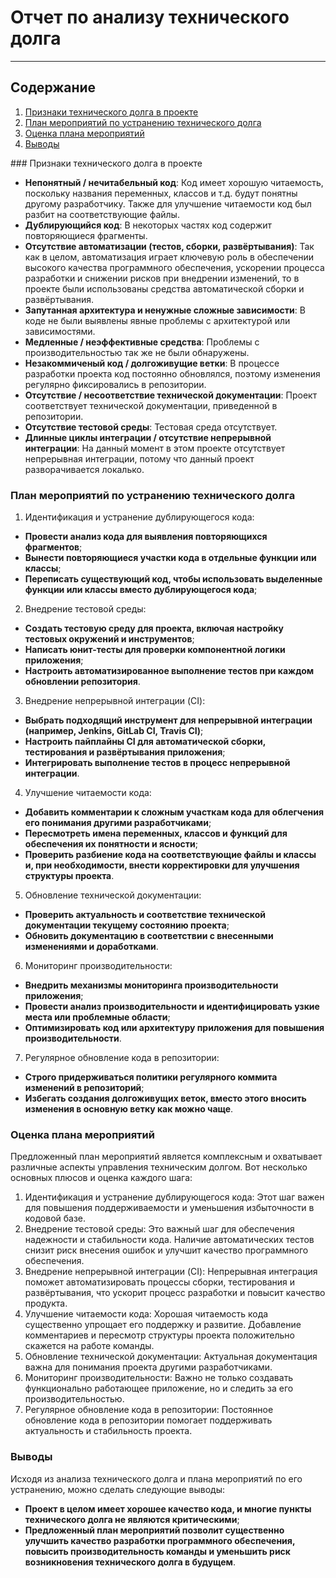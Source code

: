 # Отчет по анализу технического долга
---
## Содержание
1. [Признаки технического долга в проекте](#signs)  
2. [План мероприятий по устранению технического долга](#plan)  
3. [Оценка плана мероприятий](#point)  
4. [Выводы](#conclusions)  

<a name="signs"/>
### Признаки технического долга в проекте

- **Непонятный / нечитабельный код**: Код имеет хорошую читаемость, поскольку названия переменных, классов и т.д. будут понятны другому разработчику. Также для улучшение читаемости код был разбит на соответствующие файлы.
- **Дублирующийся код**: В некоторых частях код содержит повторяющиеся фрагменты.
- **Отсутствие автоматизации (тестов, сборки, развёртывания)**: Так как в целом, автоматизация играет ключевую роль в обеспечении высокого качества программного обеспечения, ускорении процесса разработки и снижении рисков при внедрении изменений, то в проекте были использованы средства автоматической сборки и развёртывания.
- **Запутанная архитектура и ненужные сложные зависимости**: В коде не были выявлены явные проблемы с архитектурой или зависимостями.
- **Медленные / неэффективные средства**: Проблемы с производительностью так же не были обнаружены.
- **Незакоммиченый код / долгоживущие ветки**: В процессе разработки проекта код постоянно обновлялся, поэтому изменения регулярно фиксировались в репозитории.
- **Отсутствие / несоответствие технической документации**: Проект соответствует технической документации, приведенной в репозитории.
- **Отсутствие тестовой среды**: Тестовая среда отсутствует.
- **Длинные циклы интеграции / отсутствие непрерывной интеграции**: На данный момент в этом проекте отсутствует непрерывная интеграции, потому что данный проект разворачивается локалько. 

### План мероприятий по устранению технического долга

<a name="plan"/>

1. Идентификация и устранение дублирующегося кода:
- **Провести анализ кода для выявления повторяющихся фрагментов**;
- **Вынести повторяющиеся участки кода в отдельные функции или классы**;
- **Переписать существующий код, чтобы использовать выделенные функции или классы вместо дублирующегося кода**;

2. Внедрение тестовой среды:

- **Создать тестовую среду для проекта, включая настройку тестовых окружений и инструментов**;
- **Написать юнит-тесты для проверки компонентной логики приложения**;
- **Настроить автоматизированное выполнение тестов при каждом обновлении репозитория**.

3. Внедрение непрерывной интеграции (CI):

- **Выбрать подходящий инструмент для непрерывной интеграции (например, Jenkins, GitLab CI, Travis CI)**;
- **Настроить пайплайны CI для автоматической сборки, тестирования и развёртывания приложения**;
- **Интегрировать выполнение тестов в процесс непрерывной интеграции**.

4. Улучшение читаемости кода:

- **Добавить комментарии к сложным участкам кода для облегчения его понимания другими разработчиками**;
- **Пересмотреть имена переменных, классов и функций для обеспечения их понятности и ясности**;
- **Проверить разбиение кода на соответствующие файлы и классы и, при необходимости, внести корректировки для улучшения структуры проекта**.

5. Обновление технической документации:

- **Проверить актуальность и соответствие технической документации текущему состоянию проекта**;
- **Обновить документацию в соответствии с внесенными изменениями и доработками**.

6. Мониторинг производительности:

- **Внедрить механизмы мониторинга производительности приложения**;
- **Провести анализ производительности и идентифицировать узкие места или проблемные области**;
- **Оптимизировать код или архитектуру приложения для повышения производительности**.

7. Регулярное обновление кода в репозитории:

- **Строго придерживаться политики регулярного коммита изменений в репозиторий**;
- **Избегать создания долгоживущих веток, вместо этого вносить изменения в основную ветку как можно чаще**.

### Оценка плана мероприятий

<a name="point"/>

Предложенный план мероприятий является комплексным и охватывает различные аспекты управления техническим долгом. Вот несколько основных плюсов и оценка каждого шага:

1) Идентификация и устранение дублирующегося кода: Этот шаг важен для повышения поддерживаемости и уменьшения избыточности в кодовой базе. 
2) Внедрение тестовой среды: Это важный шаг для обеспечения надежности и стабильности кода. Наличие автоматических тестов снизит риск внесения ошибок и улучшит качество программного обеспечения. 
3) Внедрение непрерывной интеграции (CI): Непрерывная интеграция поможет автоматизировать процессы сборки, тестирования и развёртывания, что ускорит процесс разработки и повысит качество продукта.
4) Улучшение читаемости кода: Хорошая читаемость кода существенно упрощает его поддержку и развитие. Добавление комментариев и пересмотр структуры проекта положительно скажется на работе команды. 
5) Обновление технической документации: Актуальная документация важна для понимания проекта другими разработчиками. 
6) Мониторинг производительности: Важно не только создавать функционально работающее приложение, но и следить за его производительностью. 
7) Регулярное обновление кода в репозитории: Постоянное обновление кода в репозитории помогает поддерживать актуальность и стабильность проекта.
 
### Выводы

<a name="conclusions"/>

Исходя из анализа технического долга и плана мероприятий по его устранению, можно сделать следующие выводы:

- **Проект в целом имеет хорошее качество кода, и многие пункты технического долга не являются критическими**;
- **Предложенный план мероприятий позволит существенно улучшить качество разработки программного обеспечения, повысить производительность команды и уменьшить риск возникновения технического долга в будущем**.
